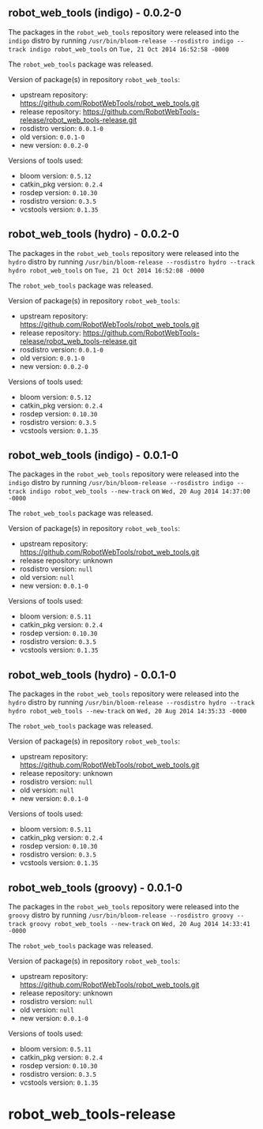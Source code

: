 ## robot_web_tools (indigo) - 0.0.2-0

The packages in the `robot_web_tools` repository were released into the `indigo` distro by running `/usr/bin/bloom-release --rosdistro indigo --track indigo robot_web_tools` on `Tue, 21 Oct 2014 16:52:58 -0000`

The `robot_web_tools` package was released.

Version of package(s) in repository `robot_web_tools`:
- upstream repository: https://github.com/RobotWebTools/robot_web_tools.git
- release repository: https://github.com/RobotWebTools-release/robot_web_tools-release.git
- rosdistro version: `0.0.1-0`
- old version: `0.0.1-0`
- new version: `0.0.2-0`

Versions of tools used:
- bloom version: `0.5.12`
- catkin_pkg version: `0.2.4`
- rosdep version: `0.10.30`
- rosdistro version: `0.3.5`
- vcstools version: `0.1.35`


## robot_web_tools (hydro) - 0.0.2-0

The packages in the `robot_web_tools` repository were released into the `hydro` distro by running `/usr/bin/bloom-release --rosdistro hydro --track hydro robot_web_tools` on `Tue, 21 Oct 2014 16:52:08 -0000`

The `robot_web_tools` package was released.

Version of package(s) in repository `robot_web_tools`:
- upstream repository: https://github.com/RobotWebTools/robot_web_tools.git
- release repository: https://github.com/RobotWebTools-release/robot_web_tools-release.git
- rosdistro version: `0.0.1-0`
- old version: `0.0.1-0`
- new version: `0.0.2-0`

Versions of tools used:
- bloom version: `0.5.12`
- catkin_pkg version: `0.2.4`
- rosdep version: `0.10.30`
- rosdistro version: `0.3.5`
- vcstools version: `0.1.35`


## robot_web_tools (indigo) - 0.0.1-0

The packages in the `robot_web_tools` repository were released into the `indigo` distro by running `/usr/bin/bloom-release --rosdistro indigo --track indigo robot_web_tools --new-track` on `Wed, 20 Aug 2014 14:37:00 -0000`

The `robot_web_tools` package was released.

Version of package(s) in repository `robot_web_tools`:
- upstream repository: https://github.com/RobotWebTools/robot_web_tools.git
- release repository: unknown
- rosdistro version: `null`
- old version: `null`
- new version: `0.0.1-0`

Versions of tools used:
- bloom version: `0.5.11`
- catkin_pkg version: `0.2.4`
- rosdep version: `0.10.30`
- rosdistro version: `0.3.5`
- vcstools version: `0.1.35`


## robot_web_tools (hydro) - 0.0.1-0

The packages in the `robot_web_tools` repository were released into the `hydro` distro by running `/usr/bin/bloom-release --rosdistro hydro --track hydro robot_web_tools --new-track` on `Wed, 20 Aug 2014 14:35:33 -0000`

The `robot_web_tools` package was released.

Version of package(s) in repository `robot_web_tools`:
- upstream repository: https://github.com/RobotWebTools/robot_web_tools.git
- release repository: unknown
- rosdistro version: `null`
- old version: `null`
- new version: `0.0.1-0`

Versions of tools used:
- bloom version: `0.5.11`
- catkin_pkg version: `0.2.4`
- rosdep version: `0.10.30`
- rosdistro version: `0.3.5`
- vcstools version: `0.1.35`


## robot_web_tools (groovy) - 0.0.1-0

The packages in the `robot_web_tools` repository were released into the `groovy` distro by running `/usr/bin/bloom-release --rosdistro groovy --track groovy robot_web_tools --new-track` on `Wed, 20 Aug 2014 14:33:41 -0000`

The `robot_web_tools` package was released.

Version of package(s) in repository `robot_web_tools`:
- upstream repository: https://github.com/RobotWebTools/robot_web_tools.git
- release repository: unknown
- rosdistro version: `null`
- old version: `null`
- new version: `0.0.1-0`

Versions of tools used:
- bloom version: `0.5.11`
- catkin_pkg version: `0.2.4`
- rosdep version: `0.10.30`
- rosdistro version: `0.3.5`
- vcstools version: `0.1.35`


robot_web_tools-release
=======================
